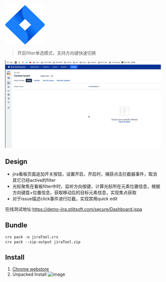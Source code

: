 

![](./chrome-extension/icon.png)

> 开启filter单选模式，支持方向键快速切换

![](./screenshot.gif)

## Design

- jira看板页面追加开关按钮，设置开启，开启时，捕获点击拦截器事件，取消其它已经active的filter
- 光标聚焦在看板filter中时，监听方向按键，计算光标所在元素位置信息，根据方向键盘+位置信息，获取移动后的目标元素信息，实现焦点获取
- 对于issue描述click事件进行拦截，实现禁用quick edit

在线测试地址:https://demo-jira.stiltsoft.com/secure/Dashboard.jspa

## Bundle

```
crx pack -o jiraTool.crx
crx pack --zip-output jiraTool.zip

```

## Install

1. [Chrome webstore](https://chrome.google.com/webstore/detail/jira-tool/bifineglhieejpkhnfnfemcbpadpdooi)
3. Unpacked Install
   ![image](https://user-images.githubusercontent.com/9245110/113583783-a8ea0a00-965c-11eb-95df-cc26cd497e11.png)
